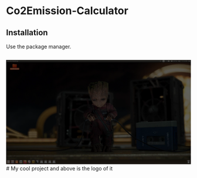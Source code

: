 # Co2Emission-Calculator


## Installation

Use the package manager.

```bash

```
<img src="./images/1Extractedfile.png" alt="My cool logo"/>
# My cool project and above is the logo of it

